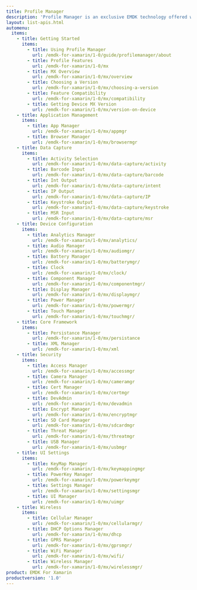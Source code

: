 ```yaml
---
title: Profile Manager
description: 'Profile Manager is an exclusive EMDK technology offered within your IDE, providing a GUI based development tool. This allows you to write fewer lines of code resulting in reduced development time, effort and errors.'
layout: list-apis.html
automenu:
  items:
    - title: Getting Started
      items:
        - title: Using Profile Manager
          url: /emdk-for-xamarin/1-0/guide/profilemanager/about
        - title: Profile Features
          url: /emdk-for-xamarin/1-0/mx
        - title: MX Overview
          url: /emdk-for-xamarin/1-0/mx/overview
        - title: Choosing a Version
          url: /emdk-for-xamarin/1-0/mx/choosing-a-version
        - title: Feature Compatibility
          url: /emdk-for-xamarin/1-0/mx/compatibility
        - title: Getting Device MX Version
          url: /emdk-for-xamarin/1-0/mx/version-on-device
    - title: Application Management
      items:
        - title: App Manager
          url: /emdk-for-xamarin/1-0/mx/appmgr
        - title: Browser Manager
          url: /emdk-for-xamarin/1-0/mx/browsermgr
    - title: Data Capture
      items:
        - title: Activity Selection
          url: /emdk-for-xamarin/1-0/mx/data-capture/activity
        - title: Barcode Input
          url: /emdk-for-xamarin/1-0/mx/data-capture/barcode
        - title: Int Output
          url: /emdk-for-xamarin/1-0/mx/data-capture/intent
        - title: IP Output
          url: /emdk-for-xamarin/1-0/mx/data-capture/IP
        - title: Keystroke Output
          url: /emdk-for-xamarin/1-0/mx/data-capture/keystroke
        - title: MSR Input
          url: /emdk-for-xamarin/1-0/mx/data-capture/msr
    - title: Device Configuration
      items:
        - title: Analytics Manager
          url: /emdk-for-xamarin/1-0/mx/analytics/
        - title: Audio Manager
          url: /emdk-for-xamarin/1-0/mx/audiomgr/
        - title: Battery Manager
          url: /emdk-for-xamarin/1-0/mx/batterymgr/
        - title: Clock
          url: /emdk-for-xamarin/1-0/mx/clock/
        - title: Component Manager
          url: /emdk-for-xamarin/1-0/mx/componentmgr/
        - title: Display Manager
          url: /emdk-for-xamarin/1-0/mx/displaymgr/
        - title: Power Manager
          url: /emdk-for-xamarin/1-0/mx/powermgr/
        - title: Touch Manager
          url: /emdk-for-xamarin/1-0/mx/touchmgr/
    - title: Core Framework
      items:
        - title: Persistance Manager
          url: /emdk-for-xamarin/1-0/mx/persistance
        - title: XML Manager
          url: /emdk-for-xamarin/1-0/mx/xml
    - title: Security
      items:
        - title: Access Manager
          url: /emdk-for-xamarin/1-0/mx/accessmgr
        - title: Camera Manager
          url: /emdk-for-xamarin/1-0/mx/cameramgr
        - title: Cert Manager
          url: /emdk-for-xamarin/1-0/mx/certmgr
        - title: DevAdmin
          url: /emdk-for-xamarin/1-0/mx/devadmin
        - title: Encrypt Manager
          url: /emdk-for-xamarin/1-0/mx/encryptmgr
        - title: SD Card Manager
          url: /emdk-for-xamarin/1-0/mx/sdcardmgr
        - title: Threat Manager
          url: /emdk-for-xamarin/1-0/mx/threatmgr
        - title: USB Manager
          url: /emdk-for-xamarin/1-0/mx/usbmgr
    - title: UI Settings
      items:
        - title: KeyMap Manager
          url: /emdk-for-xamarin/1-0/mx/keymappingmgr
        - title: PowerKey Manager
          url: /emdk-for-xamarin/1-0/mx/powerkeymgr
        - title: Settings Manager
          url: /emdk-for-xamarin/1-0/mx/settingsmgr
        - title: UI Manager
          url: /emdk-for-xamarin/1-0/mx/uimgr
    - title: Wireless
      items:
        - title: Cellular Manager
          url: /emdk-for-xamarin/1-0/mx/cellularmgr/
        - title: DHCP Options Manager
          url: /emdk-for-xamarin/1-0/mx/dhcp
        - title: GPRS Manager
          url: /emdk-for-xamarin/1-0/mx/gprsmgr/
        - title: WiFi Manager
          url: /emdk-for-xamarin/1-0/mx/wifi/
        - title: Wireless Manager
          url: /emdk-for-xamarin/1-0/mx/wirelessmgr/
product: EMDK For Xamarin
productversion: '1.0'
---
```












